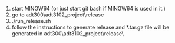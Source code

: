 1. start MINGW64 (or just start git bash if MINGW64 is used in it.)
2. go to adt300\adt3102_project\release
3. ./run_release.sh
4. follow the instructions to generate release and *.tar.gz file will be generated in adt300\adt3102_project\release\
